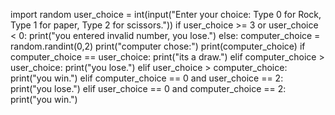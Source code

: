 import random
user_choice = int(input("Enter your choice: Type 0 for Rock, Type 1 for paper, Type 2 for scissors."))
if user_choice >= 3 or user_choice < 0:
    print("you entered invalid number, you lose.")
else:
    computer_choice = random.randint(0,2)
    print("computer chose:")
    print(computer_choice)
    if computer_choice == user_choice:
        print("its a draw.")
    elif computer_choice > user_choice:
        print("you lose.")
    elif user_choice > computer_choice:
        print("you win.")
    elif computer_choice == 0 and user_choice == 2:
        print("you lose.")
    elif user_choice == 0 and computer_choice == 2:
        print("you win.")
